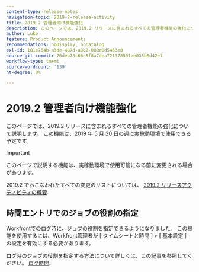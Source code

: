 ```yaml
---
content-type: release-notes
navigation-topic: 2019-2-release-activity
title: 2019.2 管理者向け機能強化
description: このページでは、2019.2 リリースに含まれるすべての管理者機能の強化について説明します。 この機能は、2019 年 5 月 20 日の週に実稼動環境で使用できる予定です。
author: Luke
feature: Product Announcements
recommendations: noDisplay, noCatalog
exl-id: 181e764b-a3de-487d-a8b2-008c0d5463e0
source-git-commit: 76deb76c66e8f8a7dea721378591ae035b8d42e7
workflow-type: tm+mt
source-wordcount: '139'
ht-degree: 0%

---
```


# 2019.2 管理者向け機能強化

このページでは、2019.2 リリースに含まれるすべての管理者機能の強化について説明します。 この機能は、2019 年 5 月 20 日の週に実稼動環境で使用できる予定です。

>[!IMPORTANT]
>
>このページで説明する機能は、実稼動環境で使用可能になる前に変更される場合があります。

2019.2 でおこなわれたすべての変更のリストについては、 [2019.2 リリースアクティビティの概要](../../../../product-announcements/product-releases/quarterly-release-archive/2019.2-release-activity/2019.2-release-activity-overview.md).

## 時間エントリでのジョブの役割の指定

Workfrontでのログ時に、ジョブの役割を指定できるようになりました。 この機能を使用するには、Workfront管理者が [ タイムシートと時間 ] > [ 基本設定 ] の設定を有効にする必要があります。

ログ時のジョブの役割を指定する方法について詳しくは、この記事を参照してください。 [ログ時間](../../../../timesheets/create-and-manage-timesheets/log-time.md).
